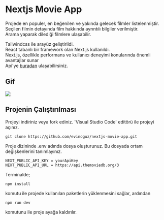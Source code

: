 # Nextjs Movie App

Projede en populer, en beğenilen ve yakında gelecek filmler listelenmiştir.<br />
Seçilen filmin detayında film hakkında ayrıntılı bilgiler verilmiştir.<br />
Arama yaparak dilediği filmlere ulaşabilir.<br />

Tailwindcss ile arayüz geliştirildi.<br />
React tabanlı bir framework olan Next.js kullanıldı.<br />
Next.js, özellikle performans ve kullanıcı deneyimi konularında önemli avantajlar sunar<br />
Api'ye [buradan](https://developer.themoviedb.org/reference/intro/getting-started) ulaşabilirsiniz.<br />
## Gif

![](/public/nextjs-movie-app.gif)

## Projenin Çalıştırılması
Projeyi indiriniz veya fork ediniz. 'Visual Studio Code' editörü ile projeyi açınız. 
```
git clone https://github.com/evinoguz/nextjs-movie-app.git
```

Proje dizininde .env adında dosya oluşturunuz. Bu dosyada ortam değişkenlerini tanımlayınız.
```
NEXT_PUBLIC_API_KEY = yourApiKey
NEXT_PUBLIC_API_URL = https://api.themoviedb.org/3
```

  Terminalde;
```
npm install

```
komutu ile projede kullanılan paketlerin yüklenmesini sağlar, ardından
```
npm run dev
```
komutunu ile proje ayağa kaldırılır.
